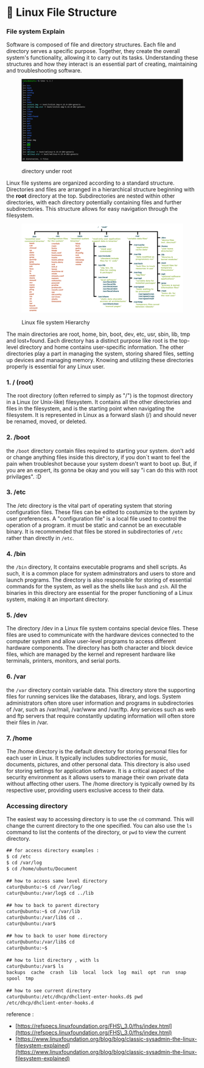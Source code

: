 # 💽 Linux File Structure

### File system Explain

Software is composed of file and directory structures. Each file and directory serves a specific purpose. Together, they create the overall system's functionality, allowing it to carry out its tasks. Understanding these structures and how they interact is an essential part of creating, maintaining and troubleshooting software.

<figure><img src="../../.gitbook/assets/image (18).png" alt=""><figcaption><p>directory under root</p></figcaption></figure>

Linux file systems are organized according to a standard structure. Directories and files are arranged in a hierarchical structure beginning with the **root** directory at the top. Subdirectories are nested within other directories, with each directory potentially containing files and further subdirectories. This structure allows for easy navigation through the filesystem.&#x20;



<figure><img src="../../.gitbook/assets/image (37).png" alt=""><figcaption><p>Linux file system Hierarchy</p></figcaption></figure>

The main directories are root, home, bin, boot, dev, etc, usr, sbin, lib, tmp and lost+found. Each directory has a distinct purpose like root is the top-level directory and home contains user-specific information. The other directories play a part in managing the system, storing shared files, setting up devices and managing memory. Knowing and utilizing these directories properly is essential for any Linux user.

### 1. / (root)

The root directory (often referred to simply as "/") is the topmost directory in a Linux (or Unix-like) filesystem. It contains all the other directories and files in the filesystem, and is the starting point when navigating the filesystem. It is represented in Linux as a forward slash (/) and should never be renamed, moved, or deleted.

### 2. /boot

the `/boot` directory contain files required to starting your system. don't add or change anything files inside this directory, if you don\`t want to feel the pain when troubleshot because your system doesn't want to boot up. But, if you are an expert, its gonna be okay and you will say "i can do this with root privilages". :D

### 3. /etc

The /etc directory is the vital part of operating system that storing configuration files. These files can be edited to costumize to the system by user preferences. A "configuration file" is a local file used to control the operation of a program. it must be static and cannot be an executable binary. It is recommended that files be stored in subdirectories of `/etc` rather than directly in `/etc`.

### 4. /bin

the `/bin` directory, It contains executable programs and shell scripts. As such, it is a common place for system adminstrators and users to store and launch programs. The directory is also responsible for storing of essential commands for the system, as well as the shells like `bash` and `zsh`. All the binaries in this directory are essential for the proper functioning of a Linux system, making it an important directory.

### 5. /dev

The directory /dev in a Linux file system contains special device files. These files are used to communicate with the hardware devices connected to the computer system and allow user-level programs to access different hardware components. The directory has both character and block device files, which are managed by the kernel and represent hardware like terminals, printers, monitors, and serial ports.

### 6. /var

the `/var` directory contain variable data. This directory store the supporting files for running services like the databases, library, and logs. System administrators often store user information and programs in subdirectories of /var, such as /var/mail, /var/www and /var/ftp. Any services such as web and ftp servers that require constantly updating information will often store their files in /var.

### 7. /home

The /home directory is the default directory for storing personal files for each user in Linux. It typically includes subdirectories for music, documents, pictures, and other personal data. This directory is also used for storing settings for application software. It is a critical aspect of the security environment as it allows users to manage their own private data without affecting other users. The /home directory is typically owned by its respective user, providing users exclusive access to their data.

### Accessing directory

The easiest way to accessing directory is to use the `cd` command. This will change the current directory to the one specified. You can also use the `ls` command to list the contents of the directory, or `pwd` to view the current directory.

```
## for access directory examples :
$ cd /etc
$ cd /var/log
$ cd /home/ubuntu/Document

## how to access same level directory 
catur@ubuntu:~$ cd /var/log/
catur@ubuntu:/var/log$ cd ../lib

## how to back to parent directory
catur@ubuntu:~$ cd /var/lib
catur@ubuntu:/var/lib$ cd ..
catur@ubuntu:/var$
 
## how to back to user home directory
catur@ubuntu:/var/lib$ cd
catur@ubuntu:~$  

## how to list directory , with ls  
catur@ubuntu:/var$ ls
backups  cache  crash  lib  local  lock  log  mail  opt  run  snap  spool  tmp

## how to see current directory 
catur@ubuntu:/etc/dhcp/dhclient-enter-hooks.d$ pwd
/etc/dhcp/dhclient-enter-hooks.d

```

reference :&#x20;

* [https://refspecs.linuxfoundation.org/FHS\_3.0/fhs/index.html](https://refspecs.linuxfoundation.org/FHS\_3.0/fhs/index.html)
* [https://www.linuxfoundation.org/blog/blog/classic-sysadmin-the-linux-filesystem-explained](https://www.linuxfoundation.org/blog/blog/classic-sysadmin-the-linux-filesystem-explained)
